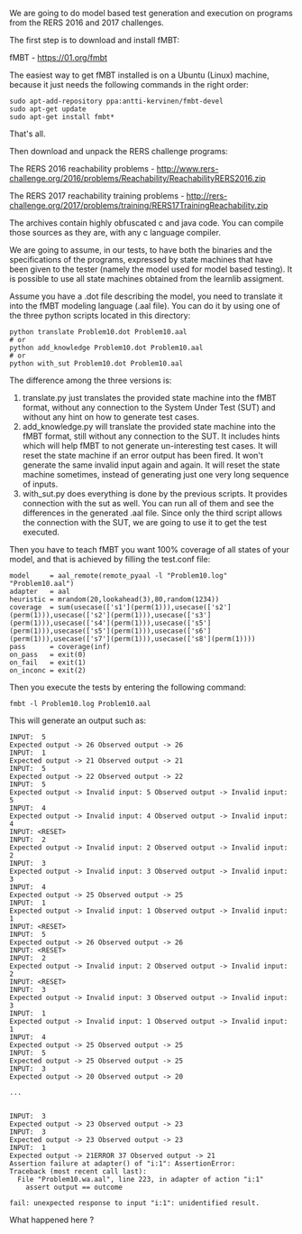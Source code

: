 We are going to do model based test generation and execution on programs from the RERS 2016 and 2017 challenges.

The first step is to download and install fMBT:

fMBT - https://01.org/fmbt

The easiest way to get fMBT installed is on a Ubuntu (Linux) machine, because it just needs the following commands in the right order:

```
sudo apt-add-repository ppa:antti-kervinen/fmbt-devel
sudo apt-get update
sudo apt-get install fmbt*
```

That's all.

Then download and unpack the RERS challenge programs:

The RERS 2016 reachability problems - http://www.rers-challenge.org/2016/problems/Reachability/ReachabilityRERS2016.zip

The RERS 2017 reachability training problems - http://rers-challenge.org/2017/problems/training/RERS17TrainingReachability.zip

The archives contain highly obfuscated c and java code. 
You can compile those sources as they are, with any c language compiler. 

We are going to assume, in our tests, to have both the binaries and the specifications of the programs, expressed by state machines that have been given to the tester (namely the model used for model based testing). 
It is possible to use all state machines obtained from the learnlib assigment.

Assume you have a .dot file describing the model, you need to translate it into the fMBT modeling language (.aal file).
You can do it by using one of the three python scripts located in this directory:

```
python translate Problem10.dot Problem10.aal
# or
python add_knowledge Problem10.dot Problem10.aal
# or
python with_sut Problem10.dot Problem10.aal
```

The difference among the three versions is:
1) translate.py just translates the provided state machine into the fMBT format, without any connection to the System Under Test (SUT) and without any hint on how to generate test cases.
2) add_knowledge.py will translate the provided state machine into the fMBT format, still without any connection to the SUT. It includes hints which will help fMBT to not generate un-interesting test cases. It will reset the state machine if an error output has been fired. It won't generate the same invalid input again and again. It will reset the state machine sometimes, instead of generating just one very long sequence of inputs.
3) with_sut.py does everything is done by the previous scripts. It provides connection with the sut as well.
You can run all of them and see the differences in the generated .aal file. 
Since only the third script allows the connection with the SUT, we are going to use it to get the test executed. 

Then you have to teach fMBT you want 100% coverage of all states of your model, and that is achieved by filling the test.conf file:

```
model     = aal_remote(remote_pyaal -l "Problem10.log" "Problem10.aal")
adapter   = aal
heuristic = mrandom(20,lookahead(3),80,random(1234))
coverage  = sum(usecase(['s1'](perm(1))),usecase(['s2'](perm(1))),usecase(['s2'](perm(1))),usecase(['s3'](perm(1))),usecase(['s4'](perm(1))),usecase(['s5'](perm(1))),usecase(['s5'](perm(1))),usecase(['s6'](perm(1))),usecase(['s7'](perm(1))),usecase(['s8'](perm(1))))
pass      = coverage(inf)
on_pass   = exit(0)
on_fail   = exit(1)
on_inconc = exit(2)
```

Then you execute the tests by entering the following command:

```
fmbt -l Problem10.log Problem10.aal
```

This will generate an output such as:

```
INPUT:  5
Expected output -> 26 Observed output -> 26
INPUT:  1
Expected output -> 21 Observed output -> 21
INPUT:  5
Expected output -> 22 Observed output -> 22
INPUT:  5
Expected output -> Invalid input: 5 Observed output -> Invalid input: 5
INPUT:  4
Expected output -> Invalid input: 4 Observed output -> Invalid input: 4
INPUT: <RESET>
INPUT:  2
Expected output -> Invalid input: 2 Observed output -> Invalid input: 2
INPUT:  3
Expected output -> Invalid input: 3 Observed output -> Invalid input: 3
INPUT:  4
Expected output -> 25 Observed output -> 25
INPUT:  1
Expected output -> Invalid input: 1 Observed output -> Invalid input: 1
INPUT: <RESET>
INPUT:  5
Expected output -> 26 Observed output -> 26
INPUT: <RESET>
INPUT:  2
Expected output -> Invalid input: 2 Observed output -> Invalid input: 2
INPUT: <RESET>
INPUT:  3
Expected output -> Invalid input: 3 Observed output -> Invalid input: 3
INPUT:  1
Expected output -> Invalid input: 1 Observed output -> Invalid input: 1
INPUT:  4
Expected output -> 25 Observed output -> 25
INPUT:  5
Expected output -> 25 Observed output -> 25
INPUT:  3
Expected output -> 20 Observed output -> 20

...


INPUT:  3
Expected output -> 23 Observed output -> 23
INPUT:  3
Expected output -> 23 Observed output -> 23
INPUT:  1
Expected output -> 21ERROR 37 Observed output -> 21
Assertion failure at adapter() of "i:1": AssertionError: 
Traceback (most recent call last):
  File "Problem10.wa.aal", line 223, in adapter of action "i:1"
    assert output == outcome

fail: unexpected response to input "i:1": unidentified result.

```

What happened here ?
